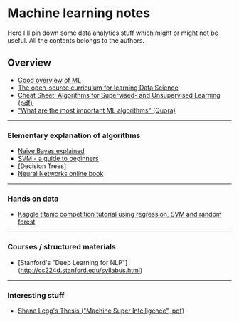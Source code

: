 # Machine learning notes
Here I'll pin down some data analytics stuff which might or might not be useful. All the contents belongs to the authors.

## Overview
* [Good overview of ML](http://web.cs.hacettepe.edu.tr/~aykut/classes/spring2013/bil682/readings/week4/machine-learning-review-domingos.pdf)
* [The open-source curriculum for learning Data Science](http://datasciencemasters.org)
* [Cheat Sheet: Algorithms for Supervised- and Unsupervised Learning (pdf)](http://eferm.com/wp-content/uploads/2011/05/cheat3.pdf)
* ["What are the most important ML algorithms" (Quora)](https://www.quora.com/What-are-the-most-important-Machine-Learning-algorithms/answer/Luis-Argerich?srid=nHw2)

---
### Elementary explanation of algorithms
* [Naive Bayes explained](https://www.analyticsvidhya.com/blog/2015/09/naive-bayes-explained/)
* [SVM - a guide to beginners](https://www.quantstart.com/articles/Support-Vector-Machines-A-Guide-for-Beginners)
* [Decision Trees]
* [Neural Networks online book](http://neuralnetworksanddeeplearning.com/chap1.html)

---
### Hands on data
* [Kaggle titanic competition tutorial using regression, SVM and random forest](http://nbviewer.jupyter.org/github/agconti/kaggle-titanic/blob/master/Titanic.ipynb)

---
### Courses / structured materials
* [Stanford's "Deep Learning for NLP"] (http://cs224d.stanford.edu/syllabus.html)

---
### Interesting stuff
* [Shane Legg's Thesis ("Machine Super Intelligence", pdf)](http://www.vetta.org/documents/Machine_Super_Intelligence.pdf)
